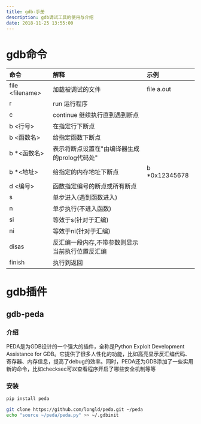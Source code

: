 ```yaml
---
title: gdb-手册
description: gdb调试工具的使用与介绍
date: 2018-11-25 13:55:00
---
```


# gdb命令

| 命令          | 解释             | 示例     |
|:--------------|:-----------------|:--------|
| file \<filename> | 加载被调试的文件  | file a.out |
| r            | run 运行程序        |              |
| c            | continue 继续执行直到遇到断点 |       |
| b <行号>     | 在指定行下断点                |       |
| b <函数名>   | 给指定函数下断点               |       |
| b *<函数名>  | 表示将断点设置在"由编译器生成的prolog代码处" |        |
| b *<地址>    | 给指定的内存地址下断点           | b *0x12345678 |
| d <编号>     | 函数指定编号的断点或所有断点 |           |
| s            | 单步进入(遇到函数进入)      |           |
| n            | 单步执行(不进入函数)        |           |
| si           | 等效于s(针对于汇编)         |           |
| ni           | 等效于ni(针对于汇编)        |           |
| disas        | 反汇编一段内存,不带参数则显示当前执行位置反汇编  |           |
| finish       | 执行到返回                  |         |

# gdb插件

## gdb-peda

### 介绍

PEDA是为GDB设计的一个强大的插件，全称是Python Exploit Development Assistance for GDB。它提供了很多人性化的功能，比如高亮显示反汇编代码、寄存器、内存信息，提高了debug的效率。同时，PEDA还为GDB添加了一些实用新的命令，比如checksec可以查看程序开启了哪些安全机制等等

### 安装

```bash
pip install peda

git clone https://github.com/longld/peda.git ~/peda
echo "source ~/peda/peda.py" >> ~/.gdbinit
```